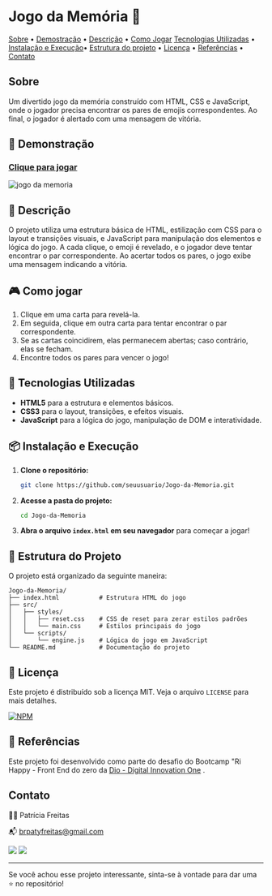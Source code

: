 # Jogo da Memória 🧠

[Sobre](#sobre) • [Demostração](#demostração) • [Descrição](#descricao) • [Como Jogar](#-como-jogar) [Tecnologias Utilizadas](#tecnologias-utilizadas) • [Instalação e Execução](#-instalação-e-execução)• [Estrutura do projeto](#-estrutura-do-projeto) •  [Licença](#licença) • [Referências](#referências) • [Contato](#contato)

## Sobre 

Um divertido jogo da memória construído com HTML, CSS e JavaScript, onde o jogador precisa encontrar os pares de emojis correspondentes. Ao final, o jogador é alertado com uma mensagem de vitória.

## 👀 Demonstração

### [Clique para jogar](https://patyfreitasbr.github.io/jogo-memoria-emoji/)

![jogo da memoria ](https://blogger.googleusercontent.com/img/b/R29vZ2xl/AVvXsEhTxs122mWJeoJ9olwMxsopO1nCMwJeIwQ-w4_-4sI-VSgXe5U4xc7GqYPWgSjNBWhrRwzM-RpPFEnNG5LUgWLZZoXJfHYqwieQbbjIMczh33J1OI-O1R0PJehm-A80GPGDgwrLdc3KFE5fJzabzVqRwXSbgqharBBYAMAcnrvRfWO8WS6bH72zFjz-6sCA/w640-h360/jogo-da-memeoria.gif)

## 📝 Descrição

O projeto utiliza uma estrutura básica de HTML, estilização com CSS para o layout e transições visuais, e JavaScript para manipulação dos elementos e lógica do jogo. A cada clique, o emoji é revelado, e o jogador deve tentar encontrar o par correspondente. Ao acertar todos os pares, o jogo exibe uma mensagem indicando a vitória.

## 🎮 Como jogar

1. Clique em uma carta para revelá-la.
2. Em seguida, clique em outra carta para tentar encontrar o par correspondente.
3. Se as cartas coincidirem, elas permanecem abertas; caso contrário, elas se fecham.
4. Encontre todos os pares para vencer o jogo!


## 🚀 Tecnologias Utilizadas

- **HTML5** para a estrutura e elementos básicos.
- **CSS3** para o layout, transições, e efeitos visuais.
- **JavaScript** para a lógica do jogo, manipulação de DOM e interatividade.

## 📦 Instalação e Execução

1. **Clone o repositório:**
   ```bash
   git clone https://github.com/seuusuario/Jogo-da-Memoria.git
   ```

2. **Acesse a pasta do projeto:**
   ```bash
   cd Jogo-da-Memoria
   ```

3. **Abra o arquivo `index.html` em seu navegador** para começar a jogar!

## 📂 Estrutura do Projeto

O projeto está organizado da seguinte maneira:

```
Jogo-da-Memoria/
├── index.html           # Estrutura HTML do jogo
├── src/
│   ├── styles/
│   │   ├── reset.css    # CSS de reset para zerar estilos padrões
│   │   └── main.css     # Estilos principais do jogo
│   └── scripts/
│       └── engine.js    # Lógica do jogo em JavaScript
└── README.md            # Documentação do projeto
```

## 📄 Licença

Este projeto é distribuído sob a licença MIT. Veja o arquivo `LICENSE` para mais detalhes.

[![NPM](https://img.shields.io/npm/l/react)](https://github.com/patyfreitasbr/Google-Search-Page-Clone/blob/main/LICENSE)

## 📌 Referências

Este projeto foi desenvolvido como parte do desafio do Bootcamp "Ri Happy - Front End do zero da [Dio - Digital Innovation One]( https://www.dio.me/sign-up?ref=2772EA2C589E462BB0C382518E0ACBA2) .


## Contato

👩‍💻 Patrícia Freitas

📬 brpatyfreitas@gmail.com

 <a href="https://www.linkedin.com/in/patyfreitasbr"><img src="https://img.shields.io/badge/LinkedIn-0077B5?style=for-the-badge&logo=linkedin&logoColor=white" target="_blank"></a>
  <a href="https://www.instagram.com/patyfreitasbr"><img src="https://img.shields.io/badge/Instagram-E4405F?style=for-the-badge&logo=instagram&logoColor=white" target="_blank"></a>



<hr>

<p>Se você achou esse projeto interessante, sinta-se à vontade para dar uma ⭐ no repositório!<p>





 
